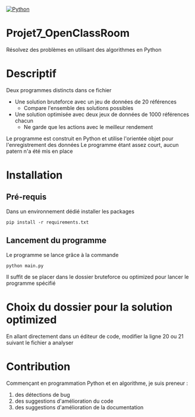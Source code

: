 [![Python](https://img.shields.io/pypi/pyversions/tensorflow.svg?style=plastic)](https://badge.fury.io/py/tensorflow)

# Projet7_OpenClassRoom
Résolvez des problèmes en utilisant des algorithmes en Python

# Descriptif
Deux programmes distincts dans ce fichier
- Une solution bruteforce avec un jeu de données de 20 références
    - Compare l'ensemble des solutions possibles
- Une solution optimisée avec deux jeux de données de 1000 références chacun
    - Ne garde que les actions avec le meilleur rendement

Le programme est construit en Python et utilise l'orientée objet pour l'enregistrement des données
Le programme étant assez court, aucun patern n'a été mis en place

# Installation
## Pré-requis
Dans un environnement dédié installer les packages
```
pip install -r requirements.txt
```

## Lancement du programme
Le programme se lance grâce à la commande
```
python main.py
```
Il suffit de se placer dans le dossier bruteforce ou optimized pour lancer le programme spécifié

# Choix du dossier pour la solution optimized
En allant directement dans un éditeur de code, modifier la ligne 20 ou 21 suivant le fichier a analyser

# Contribution
Commençant en programmation Python et en algorithme, je suis preneur :
1. des détections de bug
2. des suggestions d'amélioration du code
3. des suggestions d'amélioration de la documentation

